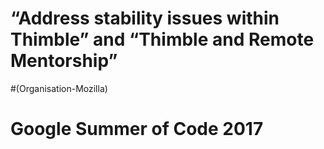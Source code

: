  # “Address stability issues within Thimble” and “Thimble and Remote Mentorship”
 #(Organisation-Mozilla)
 # Google Summer of Code 2017

